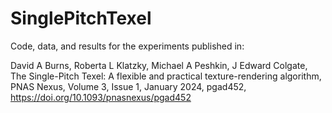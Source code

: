 # SinglePitchTexel
Code, data, and results for the experiments published in:

David A Burns, Roberta L Klatzky, Michael A Peshkin, J Edward Colgate, The Single-Pitch Texel: A flexible and practical texture-rendering algorithm, PNAS Nexus, Volume 3, Issue 1, January 2024, pgad452, https://doi.org/10.1093/pnasnexus/pgad452
